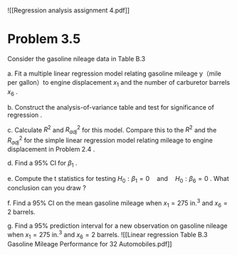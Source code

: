 ![[Regression analysis assignment 4.pdf]]
# Problem 3.5
Consider the gasoline nileage data in Table B.3

a. Fit a multiple linear regression model relating gasoline mileage y（mile per gallon）to engine displacement $x_1$ and the number of carburetor barrels $x_6$ .

b. Construct the analysis-of-variance table and test for significance of regression .

c. Calculate $R^2$ and $R^2_{adj}$ for this model. Compare this to the $R^2$ and the $R^2_{adj}$ for the simple linear regression model relating mileage to engine displacement in Problem 2.4 .

d. Find a 95% CI for $\beta_1$ .

e. Compute the t statistics for testing $H_0 :\beta_1 =0\quad \text{and}\quad H_0 :\beta_6=0$ . What conclusion can you draw ?

f. Find a 95% CI on the mean gasoline mileage when $x_1=275$ $\text{in}.^3$ and $x_6=2$ barrels.

g. Find a 95% prediction interval for a new observation on gasoline nileage when $x_1=275$ $\text{in.}^3$ and $x_6=2$ barrels.
![[Linear regression Table B.3 Gasoline Mileage Performance for 32 Automobiles.pdf]]

